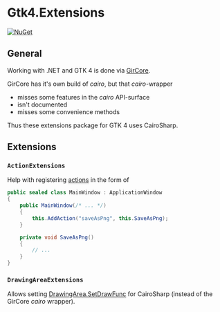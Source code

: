 # Gtk4.Extensions

[![NuGet](https://img.shields.io/nuget/v/gfoidl.CairoSharp.Extensions.Gtk4.svg?style=flat-square)](https://www.nuget.org/packages/CairoSharp.Extensions.Gtk4/)

## General

Working with .NET and GTK 4 is done via [GirCore](https://github.com/gircore/gir.core).

GirCore has it's own build of _cairo_, but that _cairo_-wrapper
* misses some features in the _cairo_ API-surface
* isn't documented
* misses some convenience methods

Thus these extensions package for GTK 4 uses CairoSharp.

## Extensions

### `ActionExtensions`

Help with registering [actions](https://docs.gtk.org/gtk4/actions.html) in the form of
```c#
public sealed class MainWindow : ApplicationWindow
{
    public MainWindow(/* ... */)
    {
        this.AddAction("saveAsPng", this.SaveAsPng);
    }

    private void SaveAsPng()
    {
        // ...
    }
}
```

### `DrawingAreaExtensions`

Allows setting [DrawingArea.SetDrawFunc](https://docs.gtk.org/gtk4/method.DrawingArea.set_draw_func.html) for CairoSharp (instead of the GirCore _cairo_ wrapper).
